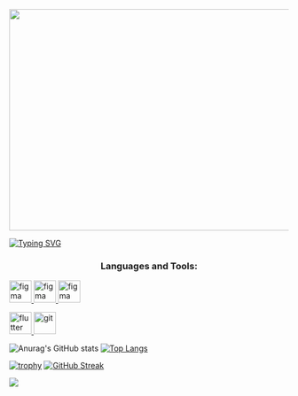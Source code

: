 
<img style="width:200%; height:400px" src="https://dvokhk8ohqhd8.cloudfront.net/assets/engineering_types/full_stack/hero_image-6d2af04d8ff26b2334e0f866b3e3671b8c5e32fca0f4883c2e6a35248e36d77d.svg">



<a align="center" href="https://git.io/typing-svg" ><img src="https://readme-typing-svg.demolab.com?font=Fira+Code&pause=1000&color=5AF727&center=true&vCenter=true&width=700&lines=Sudo+apt-install+coffee+%E2%98%95;Sudo+apt-install++node%E2%98%95" alt="Typing SVG" /></a>








<h3 align="center">Languages and Tools:</h3>
 <a href="https://www.figma.com/" target="_blank"> <img src="https://www.vectorlogo.zone/logos/figma/figma-icon.svg" alt="figma" width="40" height="40"/> </a>
 <a href="https://www.figma.com/" target="_blank"> <img src="https://www.vectorlogo.zone/logos/javascript/javascript-icon.svg" alt="figma" width="40" height="40"/> </a>
  <a href="https://www.figma.com/" target="_blank"> <img src="https://www.vectorlogo.zone/logos/java/java-icon.svg" alt="figma" width="40" height="40"/> </a>
  
  
 <a href="https://flutter.dev" target="_blank"> <img src="https://www.vectorlogo.zone/logos/flutterio/flutterio-icon.svg" alt="flutter" width="40" height="40"/> </a> <a href="https://git-scm.com/" target="_blank"> <img src="https://www.vectorlogo.zone/logos/git-scm/git-scm-icon.svg" alt="git" width="40" height="40"/> </a> 

  

  


![Anurag's GitHub stats](https://github-readme-stats.vercel.app/api?username=IndianBlitz&show_icons=true&theme=merko)
[![Top Langs](https://github-readme-stats.vercel.app/api/top-langs/?username=IndianBlitz&layout=compact)](https://github.com/anuraghazra/github-readme-stats)

[![trophy](https://github-profile-trophy.vercel.app/?username=IndianBlitz&theme=dark_lover)](https://github.com/ryo-ma/github-profile-trophy)
[![GitHub Streak](https://github-readme-streak-stats.herokuapp.com/?user=IndianBlitz)](https://git.io/streak-stats)

![](https://komarev.com/ghpvc/?username=IndianBlitz&color=dc143c)


